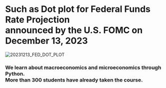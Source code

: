 # Such as Dot plot for Federal Funds Rate Projection <br>announced by the U.S. FOMC on December 13, 2023

![20231213_FED_DOT_PLOT](https://github.com/jkm2000korea/DataAnalysisClass/assets/77305773/50b9409e-eddf-4ac9-894a-6d700a3e7049)

### We learn about macroeconomics and microeconomics through Python. <br> More than 300 students have already taken the course.
